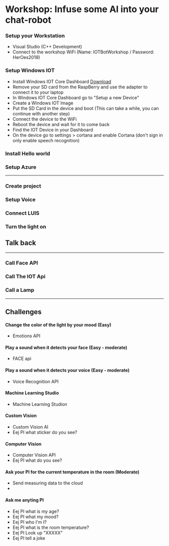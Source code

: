 # Workshop: Infuse some AI into your chat-robot

### Setup your Workstation
* Visual Studio (C++ Development)
* Connect to the workshop WiFi (Name: IOTBotWorkshop / Password: HerOes2018)

### Setup Windows IOT

* Install Windows IOT Core Dashboard [Download](https://developer.microsoft.com/en-us/windows/iot/Downloads)
* Remove your SD card from the RaspBerry and use the adapter to connect it to your laptop
* In Windows IOT Core Dashboard go to "Setup a new Device"
* Create a Windows IOT Image
* Put the SD Card in the device and boot (This can take a while, you can continue with another step)
* Connect the device to the WiFi
* Reboot the device and wait for it to come back
* Find the IOT Device in your Dashboard
* On the device go to settings > cortana and enable Cortana (don't sign in only enable speech recognition)

### Install Hello world

### Setup Azure


------------------

### Create project

### Setup Voice

### Connect LUIS

### Turn the light on

## Talk back

------------------

### Call Face API

### Call The IOT Api

### Call a Lamp

------------------

## Challenges

#### Change the color of the light by your mood (Easy)
* Emotions API

#### Play a sound when it detects your face (Easy - moderate)
* FACE api

#### Play a sound when it detects your voice (Easy - moderate)
* Voice Recognition API

#### Machine Learning Studio
* Machine Learning Studion

#### Custom Vision
* Custom Vision AI
* Eej PI what sticker do you see?

#### Computer Vision
* Computer Vision API
* Eej PI what do you see?

#### Ask your PI for the current temperature in the room (Moderate)
* Send measuring data to the cloud
* 


#### Ask me anyting PI
* Eej PI what is my age?
* Eej PI what my mood?
* Eej PI who I'm I?
* Eej PI what is the room temperature?
* Eej PI Look up "XXXXX"
* Eej PI tell a joke
